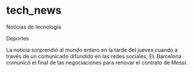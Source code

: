 # tech_news
Noticias de tecnología

Deportes 

La noticia sorprendió al mundo entero en la tarde del jueves,cuando a través de un comunicado difundido en las redes sociales, EL Barcelona comunicó el final de las negociaciones para renovar el contrato de Messi.
